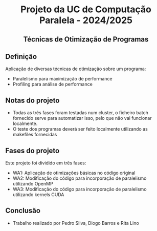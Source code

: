 <h1 align="center">Projeto da UC de Computação Paralela - 2024/2025</h1>
<h2 align="center">Técnicas de Otimização de Programas</h2>

## Definição
Aplicação de diversas técnicas de otimização sobre um programa:
- Paralelismo para maximização de performance
- Profiling para análise de performance

## Notas do projeto
- Todas as três fases foram testadas num cluster, o ficheiro batch fornecido serve para automatizar isso, pelo que não vai funcionar localmente.
- O teste dos programas deverá ser feito localmente utilizando as makefiles fornecidas

## Fases do projeto
Este projeto foi dividido em três fases:
- WA1: Aplicação de otimizações básicas no código original
- WA2: Modificação do código para incorporação de paralelismo utilizando OpenMP
- WA3: Modificação do código para incorporação de paralelismo utilizando kernels CUDA

## Conclusão
- Trabalho realizado por Pedro Silva, Diogo Barros e Rita Lino
